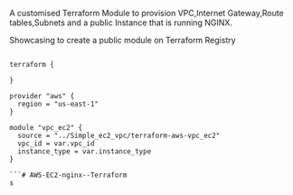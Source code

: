 A customised Terraform Module to provision VPC,Internet Gateway,Route tables,Subnets and a public Instance that is running NGINX.

Showcasing to create a public module on Terraform Registry

```hcl

terraform {

}

provider "aws" {
  region = "us-east-1"
}

module "vpc_ec2" {
  source = "../Simple_ec2_vpc/terraform-aws-vpc_ec2"
  vpc_id = var.vpc_id
  instance_type = var.instance_type
}

```# AWS-EC2-nginx--Terraform
s
